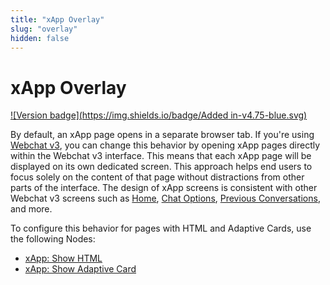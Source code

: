 ```yaml
---
title: "xApp Overlay"
slug: "overlay"
hidden: false
---
```


# xApp Overlay

[![Version badge](https://img.shields.io/badge/Added in-v4.75-blue.svg)](../../release-notes/4.75.md)

By default, an xApp page opens in a separate browser tab. 
If you're using [Webchat v3](../../webchat/v3/overview.md), you can change this behavior by opening xApp pages directly within the Webchat v3 interface.
This means that each xApp page will be displayed on its own dedicated screen.
This approach helps end users to focus solely on the content of that page without distractions from other parts of the interface. 
The design of xApp screens is consistent with other Webchat v3 screens such as [Home](../../webchat/v3/features.md#home-screen),
[Chat Options](../../webchat/v3/features.md#chat-options),
[Previous Conversations](../../webchat/v3/features.md#previous-conversations), and more.

To configure this behavior for pages with HTML and Adaptive Cards, use the following Nodes:

- [xApp: Show HTML](../../ai/build/node-reference/xApp/set-html-xApp-state.md)
- [xApp: Show Adaptive Card](../../ai/build/node-reference/xApp/set-AdaptiveCard-xApp-state.md)